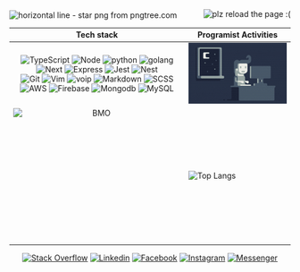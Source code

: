 <a href="https://stackoverflow.com/users/14513625/jakub-kurdziel" target="_blank">
    <img src="https://rmynaenogexxzwoqmswd.supabase.co/functions/v1/stack-stats?id=14513625&withImage=true" alt="plz reload the page :("  align="right" />
</a>



<img align="center" src="https://firebasestorage.googleapis.com/v0/b/statesusak.appspot.com/o/line.png?alt=media" alt="horizontal line - star png from pngtree.com" />  



|                                                                                                                                                                                                                                                                                                                                                                                                                                                                                                                                                                                                                                                                                                                                                                                                                  Tech stack                                                                                                                                                                                                                                                                                                                                                                                                                                                                                                                                                                                                                                                                                                                                                                                                                   | Programist Activities                                                                                                                                                                                                                                                                                                                                                                                                                       |
|:---------------------------------------------------------------------------------------------------------------------------------------------------------------------------------------------------------------------------------------------------------------------------------------------------------------------------------------------------------------------------------------------------------------------------------------------------------------------------------------------------------------------------------------------------------------------------------------------------------------------------------------------------------------------------------------------------------------------------------------------------------------------------------------------------------------------------------------------------------------------------------------------------------------------------------------------------------------------------------------------------------------------------------------------------------------------------------------------------------------------------------------------------------------------------------------------------------------------------------------------------------------------------------------------------------------------------------------------------------------------------------------------------------------------------------------------------------------------------------------------------------------------------------------------------------------------------------------------------------------------------------------------:|---------------------------------------------------------------------------------------------------------------------------------------------------------------------------------------------------------------------------------------------------------------------------------------------------------------------------------------------------------------------------------------------------------------------------------------------|
| <div> <img src="https://img.shields.io/badge/-TypeScript-05122A?style=flat&logo=typescript" alt="TypeScript" />&nbsp;<img src="https://img.shields.io/badge/-Node.js-05122A?style=flat&logo=node.js" alt="Node" />&nbsp;<img src="https://img.shields.io/badge/python-05122A?style=flat&logo=python" alt="python" />&nbsp;<img src="https://img.shields.io/badge/Go-05122A?style=flat&logo=go" alt="golang" /><br/> <img src="https://img.shields.io/badge/-Next.js-05122A?style=flat&logo=Next.js" alt="Next" />&nbsp;<img src="https://img.shields.io/badge/-express-05122A?style=flat&logo=express" alt="Express" />&nbsp;<img src="https://img.shields.io/badge/-jest-05122A?style=flat&logo=jest" alt="Jest" />&nbsp;<img src="https://img.shields.io/badge/NestJS-05122A?style=flat&logo=nestjs" alt="Nest" /><br/><img src="https://img.shields.io/badge/-Git-05122A?style=flat&logo=git" alt="Git" />&nbsp;<img src="https://img.shields.io/badge/-vim-05122A?style=flat&logo=vim" alt="Vim" />&nbsp;<img src="https://img.shields.io/badge/-VoIP-05122A?style=flat&logo=VoIP" alt="voip" />&nbsp;<img src="https://img.shields.io/badge/-Markdown-05122A?style=flat&logo=markdown" alt="Markdown" />&nbsp;<img src="https://img.shields.io/badge/-SCSS-05122A?style=flat&logo=SASS" alt="SCSS" /><br/><img src="https://img.shields.io/badge/AWS-05122A?style=flat&logo=amazon" alt="AWS" />&nbsp;<img src="https://img.shields.io/badge/-Firebase-05122A?style=flat&logo=Firebase" alt="Firebase" />&nbsp;<img src="https://img.shields.io/badge/-Mongodb-05122A?style=flat&logo=mongodb" alt="Mongodb" />&nbsp;<img src="http://img.shields.io/badge/-MySQL-05122A?style=flat&logo=mysql&logoColor=4479A1" alt="MySQL" /></div> | <img alt="Night Coding" src="https://raw.githubusercontent.com/AVS1508/AVS1508/master/assets/Night-Coding.gif"/>                                                                                                                                                                                                                                                                                                                            |
|                                                                                                                                                                                                                                                                                                                                                                                                                                                                                                                                                                                                                                                                                                                      <img src="https://crafted.pl/uploads/zdjprofil/monthly_2018_12/e593ab0589d5f1b389e4dfbcce2bce20.thumb.gif.ec9ac8d8903556997c4dcbf97b2b0cfa.gif" alt="BMO" align="right" width="300" height="240" />                                                                                                                                                                                                                                                                                                                                                                                                                                                                                                                                                                                                                                                                                                                      | <img src="https://github-readme-stats.vercel.app/api/top-langs/?username=kubo550&layout=compact&theme=midnight-purple&exclude_repo=States-CoVID-19,Asteroids-Game,clock-git,weatherApp,extending-particles,heart-fireworks,website,top-songs,react-memory-game,cinema,canvas-gallery,TypeRacer-clone,tic-tac-toe-closure,game-speedrun-timer,typeracer-multiplayer,toha,data-blog)](https://github.com/anuraghazra/github-readme-stats" alt="Top Langs" /> |



 <p align="center">
    <a href="https://stackoverflow.com/users/14513625/jakub-kurdziel"><img src="https://img.icons8.com/bubbles/50/000000/stack.png" alt="Stack Overflow"/></a>
    <a href="https://www.linkedin.com/in/jakub-kurdziel-449714205/"><img src="https://img.icons8.com/bubbles/50/000000/linkedin.png" alt="Linkedin"/></a>
    <a href="https://www.facebook.com/powerty2"><img src="https://img.icons8.com/bubbles/50/000000/facebook-new.png"  alt="Facebook"/></a>
    <a href="https://www.instagram.com/__kurdziel/"><img src="https://img.icons8.com/bubbles/50/000000/instagram.png" alt="Instagram"/></a>
    <a href="https://www.messenger.com/t/100005543894347"><img src="https://img.icons8.com/bubbles/50/000000/facebook-messenger.png"  alt="Messenger"/></a>

   
</p>



<!-- Send me mail with job offer @[qwercy142](mailto:qwercy142@gmail.com) -->
<!---


# SOURCES

 icons:
 <a href="https://icons8.com/icon/114492/facebook-messenger">Facebook Messenger icon by Icons8</a>
![Docker](https://img.shields.io/badge/-Docker-05122A?style=flat-square&logo=docker&logoColor=2496ed)&nbsp;
 the line horizontal icon: 
 <a href='https://pngtree.com/so/star'>star png from pngtree.com</a>
![Lodash](https://img.shields.io/badge/-lodash-05122A?style=flat&logo=lodash)
```javascript
const Jakub_Kurdziel = new Developer({ city: "Cracow | Remote" , time: "ASAP" });
```

 - 🦊 [Gitlab](https://gitlab.com/jkurdziel)
 - 🛠️ [Stack Overflow](https://stackoverflow.com/users/14513625/jakub-kurdziel)
 - 💻 [Exercism](https://exercism.io/profiles/kubo550)
 - 🧪 [Sonar Cloud](https://sonarcloud.io/organizations/kubo550/projects)
 - 📚 [Sololearn](https://www.sololearn.com/Profile/13688548)
 - 🖼 [Pinterest](https://pl.pinterest.com/qwercy142/_saved/) to find inspiration
 
 Track ![TypeScript](https://img.shields.io/badge/-TypeScript-05122A?style=flat&logo=typescript) on [Exercism](https://exercism.io/profiles/kubo550) &nbsp; 
 ![70%](https://progress-bar.dev/70)  

-->
